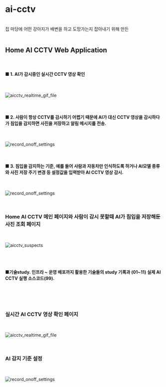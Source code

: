 # ai-cctv
<br>
집 마당에 어떤 강아지가 배변을 하고 도망가는지 잡아내기 위해 만든  
<br>
<br>

## Home AI CCTV Web Application  
<br>

#### ■ 1. AI가 감시중인 실시간 CCTV 영상 확인
<br>

![aicctv_realtime_gif_file](https://github.com/Kyle719/ai-cctv/assets/64996393/88e2d3f5-09b2-44a0-9c92-05f43e1e4fc0)

<br>

#### ■ 2. 사람이 항상 CCTV를 감시하기 어렵기 때문에 AI가 대신 CCTV 영상을 감시하다가 침입을 감지하면 사진을 저장하고 알림 메시지를 전송.
<br>

![record_onoff_settings](https://github.com/Kyle719/ai-cctv/assets/64996393/60c6f240-66c4-4844-abfe-72fc81e90a92)

<br>

#### ■ 3. 침입을 감지하는 기준, 예를 들어 사람과 자동차만 인식하도록 하거나 AI모델 종류와 사진 저장 주기 변경 등 설정값을 입력받아 AI CCTV 영상 감시.
<br>

![record_onoff_settings](https://github.com/Kyle719/ai-cctv/assets/64996393/60c6f240-66c4-4844-abfe-72fc81e90a92)

<br>


### Home AI CCTV 메인 페이지와 사람이 감시 못할때 AI가 침입을 저장해둔 사진 조회 페이지
<br>

![aicctv_suspects](https://github.com/Kyle719/ai-cctv/assets/64996393/531fd2c7-8283-42b9-9b8e-700402cca3ad)


<br>
<br>

#### ■기술study. 인프라 ~ 운영 배포까지 활용한 기술들의 study 기록과 (01~11) 실제 AI CCTV 실행 소스코드(99).
<br>
<br>
<br>

### 실시간 AI CCTV 영상 확인 페이지
<br>

![aicctv_realtime_gif_file](https://github.com/Kyle719/ai-cctv/assets/64996393/88e2d3f5-09b2-44a0-9c92-05f43e1e4fc0)


<br>

### AI 감지 기준 설정
<br>

![record_onoff_settings](https://github.com/Kyle719/ai-cctv/assets/64996393/60c6f240-66c4-4844-abfe-72fc81e90a92)







